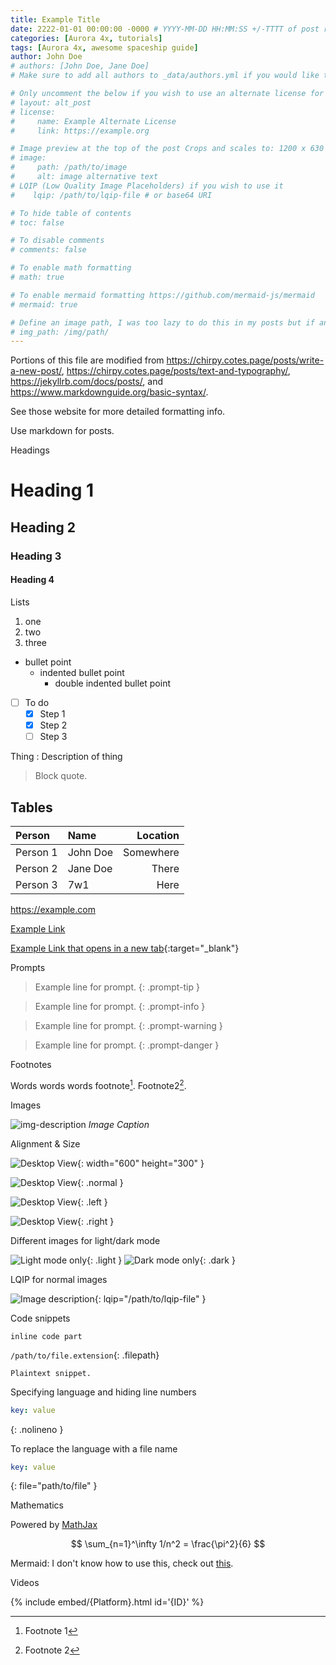 ```yaml
---
title: Example Title
date: 2222-01-01 00:00:00 -0000 # YYYY-MM-DD HH:MM:SS +/-TTTT of post release
categories: [Aurora 4x, tutorials]
tags: [Aurora 4x, awesome spaceship guide]
author: John Doe
# authors: [John Doe, Jane Doe]
# Make sure to add all authors to _data/authors.yml if you would like to like to your page when your name is click.

# Only uncomment the below if you wish to use an alternate license for your post.
# layout: alt_post 
# license: 
#     name: Example Alternate License
#     link: https://example.org

# Image preview at the top of the post Crops and scales to: 1200 x 630
# image:
#     path: /path/to/image
#     alt: image alternative text
# LQIP (Low Quality Image Placeholders) if you wish to use it
#    lqip: /path/to/lqip-file # or base64 URI

# To hide table of contents
# toc: false

# To disable comments
# comments: false

# To enable math formatting
# math: true

# To enable mermaid formatting https://github.com/mermaid-js/mermaid
# mermaid: true

# Define an image path, I was too lazy to do this in my posts but if anyone wants to update it feel free to
# img_path: /img/path/
---
```


Portions of this file are modified from https://chirpy.cotes.page/posts/write-a-new-post/, https://chirpy.cotes.page/posts/text-and-typography/, https://jekyllrb.com/docs/posts/, and https://www.markdownguide.org/basic-syntax/.

See those website for more detailed formatting info.

Use markdown for posts.

Headings

# Heading 1

## Heading 2

### Heading 3

#### Heading 4

Lists

1. one
2. two
3. three

- bullet point
    - indented bullet point
        - double indented bullet point

- [ ] To do
    + [x] Step 1
    + [x] Step 2
    + [ ] Step 3

Thing
: Description of thing

> Block quote.

## Tables

| Person   | Name     | Location  |
|:---------|:---------|----------:|
| Person 1 | John Doe | Somewhere |
| Person 2 | Jane Doe | There     |
| Person 3 | 7w1      | Here      |

<https://example.com>

[Example Link](https://example.com)

[Example Link that opens in a new tab](https://example.com){:target="_blank"}

Prompts

> Example line for prompt.
{: .prompt-tip }

> Example line for prompt.
{: .prompt-info }

> Example line for prompt.
{: .prompt-warning }

> Example line for prompt.
{: .prompt-danger }

Footnotes

Words words words footnote[^footnote1].
Footnote2[^footnote2].

Images

![img-description](/path/to/image)
_Image Caption_

Alignment & Size

![Desktop View](/path/to/image){: width="600" height="300" }

![Desktop View](/path/to/image){: .normal }

![Desktop View](/path/to/image){: .left }

![Desktop View](/path/to/image){: .right }

Different images for light/dark mode

![Light mode only](/path/to/light-mode.png){: .light }
![Dark mode only](/path/to/dark-mode.png){: .dark }

LQIP for normal images

![Image description](/path/to/image){: lqip="/path/to/lqip-file" }

Code snippets

`inline code part`

`/path/to/file.extension`{: .filepath}

```
Plaintext snippet.
```

Specifying language and hiding line numbers

```yaml
key: value
```
{: .nolineno }

To replace the language with a file name

```yaml
key: value
```
{: file="path/to/file" }

Mathematics

Powered by [MathJax](https://www.mathjax.org/)

$$ \sum_{n=1}^\infty 1/n^2 = \frac{\pi^2}{6} $$

Mermaid: I don't know how to use this, check out [this](https://mermaid.live).

Videos

{% include embed/{Platform}.html id='{ID}' %}

[^footnote1]: Footnote 1
[^footnote2]: Footnote 2